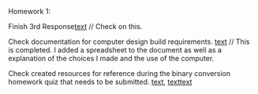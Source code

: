 Homework 1: 

Finish 3rd Response[text](../Discussion_Submission/response-3.md) // Check on this. 

Check documentation for computer design build requirements. [text](../Discussion_Submission/Custom-Final.md) // This is completed.
I added a spreadsheet to the document as well as a explanation of the choices I made and the use of the computer.

Check created resources for reference during the binary conversion homework quiz that needs to be submitted. [text](../Lecture-1/hw.md), [text](../Lecture-1/problem-1.md)[text](../Lecture-1/hw_practice_one.md)



